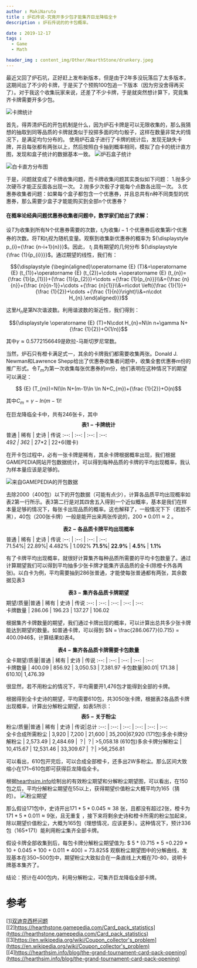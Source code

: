 ```yaml
---
author : MakiNaruto
title : 炉石传说-究竟开多少包才能集齐巨龙降临全卡
description : 炉石传说的的卡包概率。

date : 2019-12-17
tags : 
  - Game
  - Math

header_img : content_img/Other/HearthStone/drunkery.jpeg
---
```



最近又回了炉石坑，正好赶上发布新版本，但是由于2年多没玩落后了太多版本，这期间出了不少的卡牌，于是买了个预购100包追一下版本（因为穷没舍得再买了）。对于我这个收集玩家来说，还差了不少卡牌，于是就突然想计算下，究竟集齐卡牌需要开多少包。

<img src="/content_img/Other/HearthStone/1.webp" style="zoom:100%;" alt="卡牌统计" align=center />

<!-- ![卡牌统计](/content_img/Other/HearthStone/1.webp) -->

首先，得弄清炉石的开包机制是什么，因为炉石卡牌是可以无限收集的，那么我猜想的抽取到同等品质的卡牌就类似于投掷多面的均匀骰子，这样在数量非常大的情况下，是满足均匀分布的。
使用炉石盒子进行了卡牌的统计后，发现无缺失卡牌，并且每张都有两张以上，然后按照白卡抽到概率相同，模拟了白卡的统计直方图，发现和盒子统计的数据基本一致。
![炉石盒子统计](/content_img/Other/HearthStone/2.webp "炉石盒子统计")

![白卡直方分布图](/content_img/Other/HearthStone/3.webp "白卡直方分布图")

于是，问题就变成了卡牌收集问题，而卡牌收集问题其实类似如下问题：
1.抛多少次硬币才能正反面各出现一次。
2.抛多少次骰子才能每个点数各出现一次。
3.优惠券收集者问题：如果每个盒子都包含一个优惠券，并且总共有n种不同类型的优惠券，那么需要少盒子才能能购买到全部n个优惠券？

#### 在概率论经典问题优惠券收集者问题中，数学家们给出了求解：
设$T$为收集到所有N个优惠券需要的次数，$t_{i}$为收集$i  − 1$ 个优惠券后收集第i个优惠券的次数。将$T$和$t_{i}$视为随机变量。观察到收集新优惠券的概率为 ${\displaystyle p_{i}={\frac {n-i+1}{n}}}$。因此， ${\displaystyle t_{i}}$ 具有期望的几何分布 ${\displaystyle {\frac {1}{p_{i}}}}$。通过期望的线性，我们有：

$${\displaystyle {\begin{aligned}\operatorname {E} (T)&=\operatorname {E} (t_{1})+\operatorname {E} (t_{2})+\cdots +\operatorname {E} (t_{n})={\frac {1}{p_{1}}}+{\frac {1}{p_{2}}}+\cdots +{\frac {1}{p_{n}}}\\&={\frac {n}{n}}+{\frac {n}{n-1}}+\cdots +{\frac {n}{1}}\\&=n\cdot \left({\frac {1}{1}}+{\frac {1}{2}}+\cdots +{\frac {1}{n}}\right)\\&=n\cdot H_{n}.\end{aligned}}}$$

这里$H_{n}$是第N次谐波数。利用谐波数的渐近性，我们得到：

$${\displaystyle \operatorname {E} (T)=N\cdot H_{n}=N\ln n+\gamma N+{\frac {1}{2}}+O(1/n)}$$

其中${\displaystyle \gamma \approx 0.5772156649}$是欧拉-马斯切罗尼常数。

当然，炉石只有橙卡满足式一，其余的卡牌我们都需要收集两张。Donald J. Newman和Lawrence Shepp给出了优惠券收集者问题中，收集全套优惠券m份的推广形式。令$T_{m}$为第一次收集每张优惠券的m份，他们表明在这种情况下的期望可以满足：

$$ {E} (T_{m})=N(\ln N+(m-1)\ln \ln N+C_{m})+{\frac {1}{2}}+O(n)$$

其中$C_{m} = \gamma - ln(m-1)!$

在巨龙降临全卡中，共有246张卡，其中
$${\mathbf{表1-卡牌统计}}$$
普通 | 稀有 | 史诗 | 传说
:--:  |  :--:  |  :--:  |  :--:  
49*2  |  36*2	|  27*2   |  22+6(赠卡)  

在开卡包过程中，必有一张卡牌是稀有，其余卡牌根据概率出现，我们根据GAMEPEDIA网站开包数据统计，可以得到每种品质的卡牌的平均出现概率，我认为样本量应该是足够的。

![来自GAMEPEDIA的开包数据](/content_img/Other/HearthStone/4.webp "来自GAMEPEDIA的开包数据")

去除2000（400包）以下的开包数据（可能有点少），计算各品质平均出现概率如表2第一行所示。表3第二行是对其四舍五入得到一个近似概率，基本是我们在样本量足够的情况下，每张卡出现品质的概率。这也解释了，一般情况下下（若脸不黑），40包（200张卡牌）一般是能开出来两张传说的，$200 * 0.011 \approx 2$ 。


$${\mathbf{表2-各品质卡牌平均出现概率}}$$
普通 | 稀有 | 史诗 | 传说
:--:  |  :--:  |  :--:  |  :--:  
71.54%|    22.89%|  4.482%   |   1.092%
**71.5%**|    **22.9%** |  **4.5%**  |   **1.1%**

有了卡牌平均出现概率，就很好计算集齐每种品质所需要的平均卡包数量了。通过计算期望我们可以得到平均抽多少张卡牌才能集齐该品质的全卡(除橙卡外各两张)。以白卡为例，平均需要抽到286张普通，才能使每张普通都有两张，其余数据见表3

$${\mathbf{表3-集齐各品质卡牌期望}}$$
 期望/质量|普通 | 稀有 | 史诗 | 传说
:--:  | :--:  |  :--:  |  :--:  |  :--:  
卡牌数量 | 286.06 | 196.23 |  137.27 |  106.02

根据集齐卡牌数量的期望，我们通过卡牌出现的概率，可以计算出总共多少张卡牌能达到期望的数量。如普通卡牌，可以得到 $N  = \frac{286.0677}{0.715} = 400.0946$，计算结果如表4。

$${\mathbf{表4-集齐各品质卡牌需要卡包数量}}$$
 全卡期望/质量|普通 | 稀有 | 史诗 | 传说
:--:  | :--:  |  :--:  |  :--:  |  :--:  
卡牌数量 | 400.09 | 856.92 |  3,050.53  |  7,381.97
卡包数量|80.01| 171.38 |  610.10| 1,476.39

很显然，若不用粉尘的情况下，平均需要开1,476包才能得到全部的卡牌。

根据得到全卡史诗的期望，平均需要610包，共3050张卡牌，根据表2各品质卡牌出现概率，计算出分解粉尘期望，如表5所示：
$${\mathbf{表5-关于粉尘}}$$
 粉尘/质量|普通 | 稀有 | 史诗 | 传说|总计
:--:  | :--:  |  :--:  |  :--:  |  :--:  |  :--:  
全卡合成所需粉尘 | 3,920‬ | 7,200 |  21,600  |  35,200|67,920
(171包)多余卡牌分解粉尘 | 2,573.49 | 2,484.69 |  ？|  ？| >5,058.18
(610包)多余卡牌分解粉尘 | 10,415.67 | 12,531.46 |  33,309.67 |  ？| >56,256.81

可以看出，610包开完后，可以合成全部橙卡，还多出2W多粉尘。那么区间大致缩小在171~610包即可获得巨龙降临全卡。

根据[hearthsim.info](https://hearthsim.info/)绘制出的有效粉尘期望和分解粉尘期望图，可以看出，在150包之后，平均分解粉尘期望在55以上，获得期望价值粉尘大概平均为165（猜的）。
![粉尘期望](/content_img/Other/HearthStone/5.webp "粉尘期望")

那么假设171包中，史诗开出$171 * 5* 0.045 \approx 38$ 张，且都没有超过2张，橙卡为$171 *5  * 0.011 \approx 9$张，且无重复 ，接下来将剩余史诗和橙卡所需的粉尘加起来，除以期望价值粉尘，大概为165包（理想情况，应该更多）。这种情况下，预计336包（165+171）能利用粉尘集齐全部卡牌。

假设卡牌全部收集到后，每包卡牌分解粉尘期望值为:
$ 5 * (0.715 * 5 +0.229 * 10 + 0.045 * 100 + 0.011 * 400)  = 73.825$
观察粉尘期望图中的分解曲线，发现基本在350~500包中，期望粉尘大致拟合在一条直线上大概在70-80，说明卡牌基本集齐了。

结论：预计在400包内，利用分解粉尘，可集齐巨龙降临全部卡牌。

# 参考
[[1]双迪克西杯问题](https://doi.org/10.2307%2F2308930)<br>
[[2]https://hearthstone.gamepedia.com/Card_pack_statistics](https://hearthstone.gamepedia.com/Card_pack_statistics)<br>
[[3]https://en.wikipedia.org/wiki/Coupon_collector's_problem](https://en.wikipedia.org/wiki/Coupon_collector's_problem)<br>
[[4]https://hearthsim.info/blog/the-grand-tournament-card-pack-opening](https://hearthsim.info/blog/the-grand-tournament-card-pack-opening)<br>
